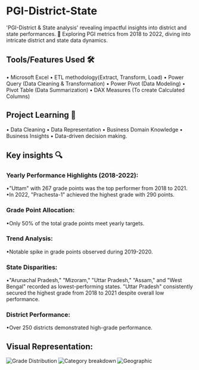 # PGI-District-State
'PGI-District & State analysis' revealing impactful insights into district and state performances. 🌟 Exploring PGI metrics from 2018 to 2022, diving into intricate district and state data dynamics.

## Tools/Features Used 🛠️

• Microsoft Excel
• ETL methodology(Extract, Transform, Load)
• Power Query (Data Cleaning & Transformation)
• Power Pivot (Data Modeling)
• Pivot Table (Data Summarization)
• DAX Measures (To create Calculated Columns)

## Project Learning 🧠

• Data Cleaning
• Data Representation
• Business Domain Knowledge
• Business Insights
• Data-driven decision making.

## Key insights 🔍
### Yearly Performance Highlights (2018-2022):

•"Uttam" with 267 grade points was the top performer from 2018 to 2021.
•In 2022, "Prachesta-1" achieved the highest grade with 290 points.

### Grade Point Allocation:

•Only 50% of the total grade points meet yearly targets.

### Trend Analysis:

•Notable spike in grade points observed during 2019-2020.

### State Disparities:

•"Arunachal Pradesh," "Mizoram," "Uttar Pradesh," "Assam," and "West Bengal" recorded as lowest-performing states.
"Uttar Pradesh" consistently secured the highest grade from 2018 to 2021 despite overall low performance.

### District Performance:

•Over 250 districts demonstrated high-grade performance.

## Visual Representation:

![Grade Distribution](https://github.com/Sudhandiradhivya/PGI-District-State/assets/132898988/e033d9b4-f588-4d5f-b382-835677c6a6da)
![Category breakdown](https://github.com/Sudhandiradhivya/PGI-District-State/assets/132898988/21ebc884-8f2f-4f38-8919-28d74d1feb68)
![Geographic](https://github.com/Sudhandiradhivya/PGI-District-State/assets/132898988/f1d2c4c3-30fa-416f-b640-7a409d6bd561)
